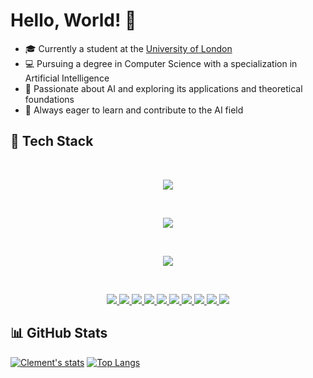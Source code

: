 # Hello, World! 👋
- 🎓 Currently a student at the [University of London](https://www.google.com/url?sa=t&source=web&rct=j&opi=89978449&url=https://www.london.ac.uk/&ved=2ahUKEwiY57KZxouLAxVjyzgGHcIuCf4QFnoECD0QAQ&usg=AOvVaw1s0efWDfN-PAIQHaNZu4B_)
- 💻 Pursuing a degree in Computer Science with a specialization in Artificial Intelligence
- 🤖 Passionate about AI and exploring its applications and theoretical foundations
- 🌟 Always eager to learn and contribute to the AI field

## 🚀 Tech Stack

<br>

<p align="center">
  <a href="https://skillicons.dev">
    <img src="https://skillicons.dev/icons?i=python,js,java,c,cpp,swift,ts" />
  </a>
</p>

<br>

<p align="center">
  <a href="https://skillicons.dev">
    <img src="https://skillicons.dev/icons?i=react,django,vue,nextjs,tailwind,bootstrap,tensorflow" />
  </a>
</p>

<br>

<p align="center">
  <a href="https://skillicons.dev">
    <img src="https://skillicons.dev/icons?i=git,docker,github,gitlab,vscode,linux,bash" />
  </a>
</p>

<br>

<p align="center">
  <a href="https://keras.io/">
    <img src="https://img.shields.io/badge/Keras-%23D00000.svg?style=for-the-badge&logo=Keras&logoColor=white" />
  </a>
  <a href="https://matplotlib.org/">
    <img src="https://img.shields.io/badge/Matplotlib-%23ffffff.svg?style=for-the-badge&logo=Matplotlib&logoColor=black" />
  </a>
  <a href="https://mlflow.org/">
    <img src="https://img.shields.io/badge/mlflow-%23d9ead3.svg?style=for-the-badge&logo=numpy&logoColor=blue" />
  </a>
  <a href="https://numpy.org/">
    <img src="https://img.shields.io/badge/numpy-%23013243.svg?style=for-the-badge&logo=numpy&logoColor=white" />
  </a>
  <a href="https://pandas.pydata.org/">
    <img src="https://img.shields.io/badge/pandas-%23150458.svg?style=for-the-badge&logo=pandas&logoColor=white" />
  </a>
  <a href="https://plotly.com/">
    <img src="https://img.shields.io/badge/Plotly-%233F4F75.svg?style=for-the-badge&logo=plotly&logoColor=white" />
  </a>
  <a href="https://scikit-learn.org/">
    <img src="https://img.shields.io/badge/scikit--learn-%23F7931E.svg?style=for-the-badge&logo=scikit-learn&logoColor=white" />
  </a>
  <a href="https://scipy.org/">
    <img src="https://img.shields.io/badge/SciPy-%230C55A5.svg?style=for-the-badge&logo=scipy&logoColor=white" />
  </a>
  <a href="https://www.tensorflow.org/">
    <img src="https://img.shields.io/badge/TensorFlow-%23FF6F00.svg?style=for-the-badge&logo=TensorFlow&logoColor=white" />
  </a>
  <a href="https://www.tensorflow.org/">
    <img src="https://img.shields.io/badge/jupyter-%23FA0F00.svg?style=for-the-badge&logo=jupyter&logoColor=white)" />
  </a>
</p>


## 📊 GitHub Stats
[![Clement's stats](https://github-readme-stats.vercel.app/api?username=Ckodrad)](https://github.com/Ckodrad/github-readme-stats)
[![Top Langs](https://github-readme-stats.vercel.app/api/top-langs/?username=Ckodrad)](https://github.com/anuraghazra/github-readme-stats)

